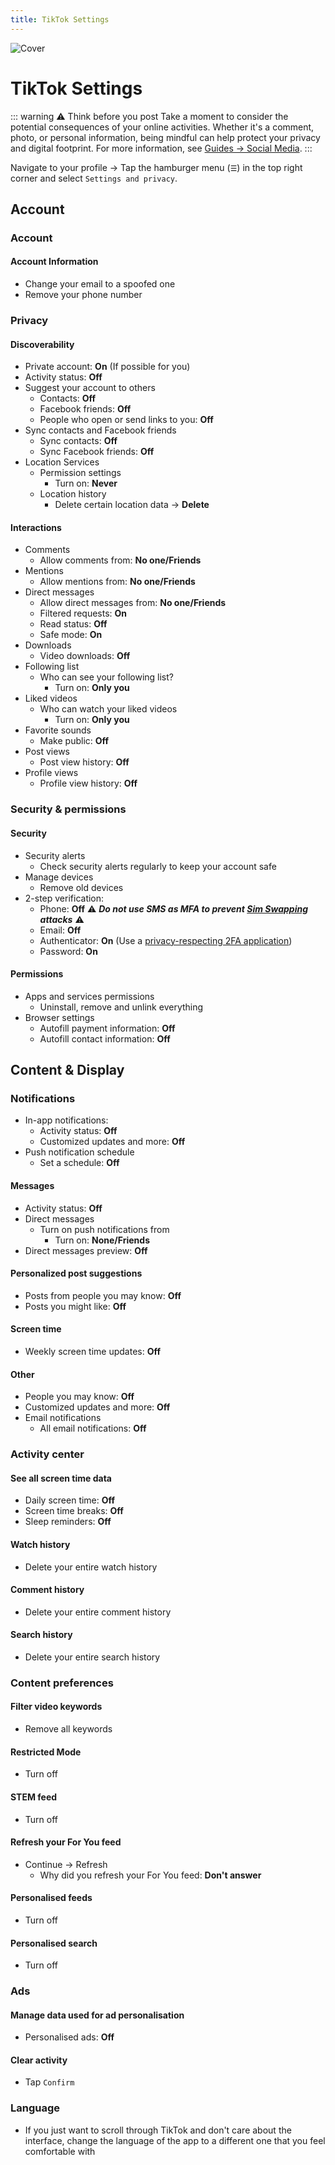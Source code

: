 ```yaml
---
title: TikTok Settings
---
```


![Cover](/assets/covers/tiktok.png)

# TikTok Settings

::: warning ⚠️ Think before you post
Take a moment to consider the potential consequences of your online activities. Whether it's a comment, photo, or personal information, being mindful can help protect your privacy and digital footprint. For more information, see [Guides -> Social Media](/guides/social-media).
::: 

Navigate to your profile -> Tap the hamburger menu (`☰`) in the top right corner and select `Settings and privacy`.

## Account

### Account

#### Account Information

* Change your email to a spoofed one
* Remove your phone number

### Privacy

#### Discoverability

* Private account: **On** (If possible for you)
* Activity status: **Off**
* Suggest your account to others
    * Contacts: **Off**
    * Facebook friends: **Off**
    * People who open or send links to you: **Off**
* Sync contacts and Facebook friends
    * Sync contacts: **Off**
    * Sync Facebook friends: **Off**
* Location Services
    * Permission settings
      * Turn on: **Never**
    * Location history
      * Delete certain location data -> **Delete**

#### Interactions

* Comments
    * Allow comments from: **No one/Friends**
* Mentions
    * Allow mentions from: **No one/Friends**
* Direct messages
    * Allow direct messages from: **No one/Friends**
    * Filtered requests: **On**
    * Read status: **Off**
    * Safe mode: **On**
* Downloads
    * Video downloads: **Off**
* Following list
    * Who can see your following list?
        * Turn on: **Only you**
* Liked videos
    * Who can watch your liked videos
        * Turn on: **Only you**
* Favorite sounds
    * Make public: **Off**
* Post views
    * Post view history: **Off**
* Profile views
    * Profile view history: **Off**

### Security & permissions

#### Security

* Security alerts
    * Check security alerts regularly to keep your account safe
* Manage devices
    * Remove old devices
* 2-step verification:
    * Phone: **Off** :warning: ***Do not use SMS as MFA to prevent [Sim Swapping](https://wikiless.tiekoetter.com/wiki/SIM_swap_scam?lang=en) attacks*** :warning:
    * Email: **Off**
    * Authenticator: **On** (Use a [privacy-respecting 2FA application](/recommendations/software/multi-factor-authentication))
    * Password: **On**

#### Permissions

* Apps and services permissions
    * Uninstall, remove and unlink everything
* Browser settings
    * Autofill payment information: **Off**
    * Autofill contact information: **Off**

## Content & Display

### Notifications

* In-app notifications:
    * Activity status: **Off**
    * Customized updates and more: **Off**
* Push notification schedule
    * Set a schedule: **Off**

#### Messages

* Activity status: **Off**
* Direct messages
    * Turn on push notifications from
        * Turn on: **None/Friends**
* Direct messages preview: **Off**

#### Personalized post suggestions

* Posts from people you may know: **Off**
* Posts you might like: **Off**

#### Screen time

* Weekly screen time updates: **Off**

#### Other

* People you may know: **Off**
* Customized updates and more: **Off**
* Email notifications
    * All email notifications: **Off**

### Activity center

#### See all screen time data

* Daily screen time: **Off**
* Screen time breaks: **Off**
* Sleep reminders: **Off**

#### Watch history

* Delete your entire watch history

#### Comment history

* Delete your entire comment history

#### Search history

* Delete your entire search history

### Content preferences

#### Filter video keywords

* Remove all keywords

#### Restricted Mode

* Turn off

#### STEM feed

* Turn off

#### Refresh your For You feed

* Continue -> Refresh
    * Why did you refresh your For You feed: **Don't answer**

#### Personalised feeds

* Turn off

#### Personalised search

* Turn off

### Ads

#### Manage data used for ad personalisation

* Personalised ads: **Off**

#### Clear activity

* Tap `Confirm`

### Language

* If you just want to scroll through TikTok and don't care about the interface, change the language of the app to a different one that you feel comfortable with
